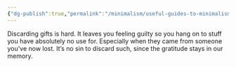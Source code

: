 ```yaml
---
{"dg-publish":true,"permalink":"/minimalism/useful-guides-to-minimalism/have-a-balanced-view-of-sentimental-attachment/"}
---
```


Discarding gifts is hard. It leaves you feeling guilty so you hang on to stuff you have absolutely no use for. Especially when they came from someone you’ve now lost. It’s no sin to discard such, since the gratitude stays in our memory.